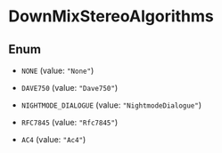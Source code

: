 

# DownMixStereoAlgorithms

## Enum


* `NONE` (value: `"None"`)

* `DAVE750` (value: `"Dave750"`)

* `NIGHTMODE_DIALOGUE` (value: `"NightmodeDialogue"`)

* `RFC7845` (value: `"Rfc7845"`)

* `AC4` (value: `"Ac4"`)



